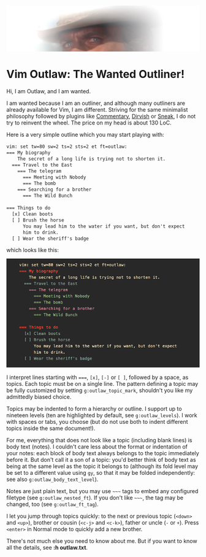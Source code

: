 ![Nobody](images/nobody.jpg)

# Vim Outlaw: The Wanted Outliner!

Hi, I am Outlaw, and I am wanted.

I am wanted because I am an outliner, and although many outliners
are already available for Vim, I am different. Striving for the same
minimalist philosophy followed by plugins like
[Commentary](https://github.com/tpope/vim-commentary),
[Dirvish](https://github.com/justinmk/vim-dirvish) or
[Sneak](https://github.com/justinmk/vim-sneak), I do not try to
reinvent the wheel. The price on my head is about 130 LoC.

Here is a very simple outline which you may start playing with:

```
vim: set tw=80 sw=2 ts=2 sts=2 et ft=outlaw:
=== My biography
    The secret of a long life is trying not to shorten it.
  === Travel to the East
    === The telegram
      === Meeting with Nobody
      === The bomb
    === Searching for a brother
      === The Wild Bunch

=== Things to do
  [x] Clean boots
  [ ] Brush the horse
      You may lead him to the water if you want, but don't expect
      him to drink.
  [ ] Wear the sheriff's badge
```
which looks like this:

![Sample outline](images/example.png)

I interpret lines starting with `===`, `[x]`, `[-]` or `[ ]`,
followed by a space, as topics. Each topic must be on a single line.
The pattern defining a topic may be fully customized by setting
`g:outlaw_topic_mark`, shouldn't you like my admittedly biased
choice.

Topics may be indented to form a hierarchy or outline. I support up
to nineteen levels (ten are highlighted by default, see
`g:outlaw_levels`). I work with spaces or tabs, you choose (but do
not use both to indent different topics inside the same document!).

For me, everything that does not look like a topic (including blank
lines) is body text (notes). I couldn't care less about the format
or indentation of your notes: each block of body text always
belongs to the topic immediately before it. But don't call it a son
of a topic: you'd better think of body text as being at the same
level as the topic it belongs to (although its fold level may be set
to a different value using `gy`, so that it may be folded
independently: see also `g:outlaw_body_text_level`).

Notes are just plain text, but you may use `~~~` tags to embed any
configured filetype (see `g:outlaw_nested_ft`). If you don't like
`~~~`, the tag may be changed, too (see `g:outlaw_ft_tag`).

I let you jump through topics quickly: to the next or previous topic
(`<down>` and `<up>`), brother or cousin (`<c-j>` and `<c-k>`),
father or uncle (`-` or `+`). Press `<enter>` in Normal mode to
quickly add a new brother.

There's not much else you need to know about me. But if you want to
know all the details, see **:h outlaw.txt**.


